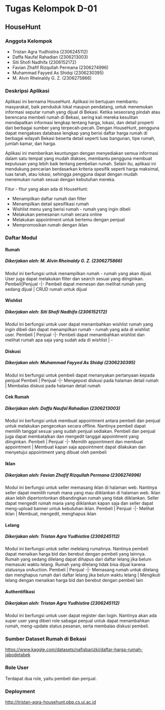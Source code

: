 
# Tugas Kelompok D-01

## HouseHunt

### Anggota Kelompok
- Tristan Agra Yudhistira (2306245112)
- Daffa Naufal Rahadian (2306213003) 
- Siti Shofi Nadhifa (2306152172)
- Favian Zhafif Rizqullah Permana (2306274996)
- Muhammad Fayyed As Shidqi (2306230395)
- M. Alvin Rheinaldy G. Z. (2306275866)

### Deskripsi Aplikasi
Aplikasi ini bernama HouseHunt. Aplikasi ini bertujuan membantu masyarakat, baik penduduk lokal maupun pendatang, untuk menemukan informasi seputar rumah yang dijual di Bekasi. Ketika seseorang pindah atau berencana membeli rumah di Bekasi, sering kali mereka kesulitan mendapatkan informasi lengkap tentang harga, lokasi, dan detail properti dari berbagai sumber yang terpecah-pecah. Dengan HouseHunt, pengguna dapat mengakses database lengkap yang berisi daftar harga rumah di berbagai wilayah Bekasi beserta detail seperti luas bangunan, tipe rumah, jumlah kamar, dan harga.

Aplikasi ini memberikan keuntungan dengan menyediakan semua informasi dalam satu tempat yang mudah diakses, membantu pengguna membuat keputusan yang lebih baik tentang pembelian rumah. Selain itu, aplikasi ini mendukung pencarian berdasarkan kriteria spesifik seperti harga maksimal, luas tanah, atau lokasi, sehingga pengguna dapat dengan mudah menemukan rumah sesuai dengan kebutuhan mereka.

Fitur - fitur yang akan ada di HouseHunt:
- Menampilkan daftar rumah dan filter
- Menampilkan detail spesifikasi rumah
- Wishlist menu yang berisi rumah - rumah yang ingin dibeli
- Melakukan pemesanan rumah secara online
- Melakukan appointment untuk bertemu dengan penjual
- Mempromosikan rumah dengan iklan

### Daftar Modul

#### Rumah
##### Dikerjakan oleh: M. Alvin Rheinaldy G. Z. (2306275866)
Modul ini berfungsi untuk menampilkan rumah - rumah yang akan dijual. User juga dapat melakukan filter dan search sesuai yang diinginkan.
Pembeli|Penjual
-|-
Pembeli dapat memesan dan melihat rumah yang sedang dijual | CRUD rumah untuk dijual

#### Wishlist
##### Dikerjakan oleh: Siti Shofi Nadhifa (2306152172)
Modul ini berfungsi untuk user dapat menambahkan wishlist rumah yang ingin dibeli dan dapat menampilkan rumah - rumah yang ada di wishlist user.
Pembeli | Penjual
-|-
Pembeli dapat menambahkan wishlist dan melihat rumah apa saja yang sudah ada di wishlist | -

#### Diskusi
##### Dikerjakan oleh: Muhammad Fayyed As Shidqi (2306230395)
Modul ini berfungsi untuk pembeli dapat menanyakan pertanyaan kepada penjual
Pembeli | Penjual
-|-
Mengepost diskusi pada halaman detail rumah | Membalas diskusi pada halaman detail rumah

#### Cek Rumah
##### Dikerjakan oleh: Daffa Naufal Rahadian (2306213003) 
Modul ini berfungsi untuk membuat appointment antara pembeli dan penjual untuk melakukan pengecekan secara offline. Nantinya pembeli dapat memilih tanggal sesuai yang sudah penjual sediakan. Pembeli dan penjual juga dapat membatalkan dan mengedit tanggal appointment yang diinginkan.
Pembeli | Penjual
-|-
Memilih appointment dan membuat appointment | Membuat kapan saja appointment dapat dilakukan dan menyetujui appointment yang dibuat oleh pembeli

#### Iklan
##### Dikerjakan oleh: Favian Zhafif Rizqullah Permana (2306274996)
Modul ini berfungsi untuk seller memasang iklan di halaman web. Nantinya seller dapat memilih rumah mana yang mau diiklankan di halaman web. Iklan akan lebih dipertontonkan dibandingkan rumah yang tidak diiklankan. Seller dapat mengedit rumah mana yang diiklankan kapan saja dan seller dapat meng-upload banner untuk kebutuhan iklan.
Pembeli | Penjual
-|-
Melihat iklan | Membuat, mengedit, menghapus iklan

#### Lelang
##### Dikerjakan oleh: Tristan Agra Yudhistira (2306245112)
Modul ini berfungsi untuk seller melelang rumahnya. Nantinya pembeli dapat menaikan harga bid dan berebut dengan pembeli yang lainnya. Rumah yang sedang dilelang dapat dihapus dari daftar lelang jika belum memasuki waktu lelang. Rumah yang dilelang tidak bisa dijual karena statusnya onAuction.
Pembeli | Penjual
-|-
Memasang rumah untuk dilelang dan menghapus rumah dari daftar lelang jika belum waktu lelang | Mengikuti lelang dengan menaikan harga bid dan berebut dengan pembeli lain

#### Authentifikasi
##### Dikerjakan oleh: Tristan Agra Yudhistira (2306245112)
Modul ini berfungsi untuk user dapat register dan login. Nantinya akan ada super user yang diberi role sabagai penjual untuk dapat menambahkan rumah, meng-update status pesanan, serta membalas diskusi pembeli.


### Sumber Dataset Rumah di Bekasi
https://www.kaggle.com/datasets/nafisbarizki/daftar-harga-rumah-jabodetabek 

### Role User
Terdapat dua role, yaitu pembeli dan penjual.

### Deployment
http://tristan-agra-househunt.pbp.cs.ui.ac.id